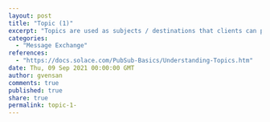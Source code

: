 ```yaml
---
layout: post
title: "Topic (1)"
excerpt: "Topics are used as subjects / destinations that clients can publish messages to. SMF Topics are a means of classifying information, and in practice they're simply strings that are composed of one or more levels."
categories:
  - "Message Exchange"
references:
  - "https://docs.solace.com/PubSub-Basics/Understanding-Topics.htm"
date: Thu, 09 Sep 2021 00:00:00 GMT
author: gvensan
comments: true
published: true
share: true
permalink: topic-1-
---
```

